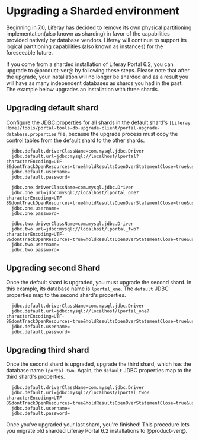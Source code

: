 # Upgrading a Sharded environment [](id=upgrading-sharded-environment)

Beginning in 7.0, Liferay has decided to remove its own physical partitioning
implementation(also known as sharding) in favor of the capabilities provided
natively by database vendors. Liferay will continue to support its logical
partitioning capabilities (also known as instances) for the foreseeable future.

If you come from a sharded installation of Liferay Portal 6.2, you can upgrade to
@product-ver@ by following these steps. Please note that after the upgrade, your
installation will no longer be sharded and as a result you will have as many 
independent databases as shards you had in the past. The example below upgrades an
installation with three shards. 

## Upgrading default shard [](id=upgrading-default-shard)

Configure the
[JDBC properties](/discover/deployment/-/knowledge_base/7-1/running-the-upgrade#configuring-portal-upgrade-database-properties)
for all shards in the default shard's `[Liferay
Home]/tools/portal-tools-db-upgrade-client/portal-upgrade-database.properties`
file, because the upgrade process must copy the control tables from the default
shard to the other shards.

      jdbc.default.driverClassName=com.mysql.jdbc.Driver
      jdbc.default.url=jdbc:mysql://localhost/lportal?characterEncoding=UTF-8&dontTrackOpenResources=true&holdResultsOpenOverStatementClose=true&useFastDateParsing=false&useUnicode=true
      jdbc.default.username=
      jdbc.default.password=

      jdbc.one.driverClassName=com.mysql.jdbc.Driver
      jdbc.one.url=jdbc:mysql://localhost/lportal_one?characterEncoding=UTF-8&dontTrackOpenResources=true&holdResultsOpenOverStatementClose=true&useFastDateParsing=false&useUnicode=true
      jdbc.one.username=
      jdbc.one.password=

      jdbc.two.driverClassName=com.mysql.jdbc.Driver
      jdbc.two.url=jdbc:mysql://localhost/lportal_two?characterEncoding=UTF-8&dontTrackOpenResources=true&holdResultsOpenOverStatementClose=true&useFastDateParsing=false&useUnicode=true
      jdbc.two.username=
      jdbc.two.password=

## Upgrading second Shard [](id=upgrading-second-shard)

Once the default shard is upgraded, you must upgrade the second shard. In this
example, its database name is `lportal_one`. The `default` JDBC properties
map to the second shard's properties.

      jdbc.default.driverClassName=com.mysql.jdbc.Driver
      jdbc.default.url=jdbc:mysql://localhost/lportal_one?characterEncoding=UTF-8&dontTrackOpenResources=true&holdResultsOpenOverStatementClose=true&useFastDateParsing=false&useUnicode=true
      jdbc.default.username=
      jdbc.default.password=

## Upgrading third shard [](id=upgrading-third-shard)

Once the second shard is upgraded, upgrade the third shard, which has the
database name `lportal_two`. Again, the `default` JDBC properties map to the
third shard's properties.

      jdbc.default.driverClassName=com.mysql.jdbc.Driver
      jdbc.default.url=jdbc:mysql://localhost/lportal_two?characterEncoding=UTF-8&dontTrackOpenResources=true&holdResultsOpenOverStatementClose=true&useFastDateParsing=false&useUnicode=true
      jdbc.default.username=
      jdbc.default.password=

Once you've upgraded your last shard, you're finished! This procedure lets you
migrate old sharded Liferay Portal 6.2 installations to @product-ver@. 
